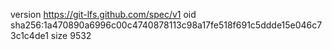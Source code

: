 version https://git-lfs.github.com/spec/v1
oid sha256:1a470890a6996c00c4740878113c98a17fe518f691c5ddde15e046c73c1c4de1
size 9532
